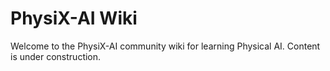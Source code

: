 # PhysiX-AI Wiki

Welcome to the PhysiX-AI community wiki for learning Physical AI. Content is under construction.
